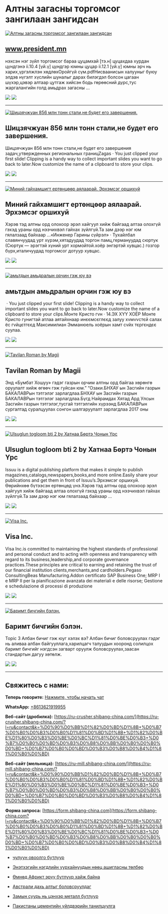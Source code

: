 # Алтны загасны торгомсог зангилаан зангидсан

<a href="https://swt.shibang-china.com/?l=ru&img&k=%D0%90%D0%BB%D1%82%D0%BD%D1%8B+%D0%B7%D0%B0%D0%B3%D0%B0%D1%81%D0%BD%D1%8B+%D1%82%D0%BE%D1%80%D0%B3%D0%BE%D0%BC%D1%81%D0%BE%D0%B3+%D0%B7%D0%B0%D0%BD%D0%B3%D0%B8%D0%BB%D0%B0%D0%B0%D0%BD+%D0%B7%D0%B0%D0%BD%D0%B3%D0%B8%D0%B4%D1%81%D0%B0%D0%BD" target="_blank">![Алтны загасны торгомсог зангилаан зангидсан](http://static.shibang-china.com/all-800x300/1493.jpg)</a>

## www.president.mn
нэхсэн нэг зүйл торгомсог бараа цуцамхай [тэ.н] цуцахдаа хурдан цүндгэнэ ii.10.4 [үй.ү] цүндгэр юмны цуцар ii.12.1 [үй.ү] юмны эрч нь харих,үргэлжлэн хөдлөхОройгүй сүм.pdfНисваанисын халууныг буюу элдэв нүгэлт хүслийн шуналыг дарах билэгдэл болсон цагаан шүхэр,цэвэр алтаар цутгаж хийсэн бодь гөрөөсний дүрс,тус жаргалангийн голд амьдрах загасны …


<a href="https://whatsapp.shibangsoft.com/WhatsApp.php" target="_blank" title="WhatsApp">![](http://static.shibang-china.com/icon/whatsapp.png)</a> <a href="https://swt.shibang-china.com/?l=ru&icon&k=%D0%90%D0%BB%D1%82%D0%BD%D1%8B+%D0%B7%D0%B0%D0%B3%D0%B0%D1%81%D0%BD%D1%8B+%D1%82%D0%BE%D1%80%D0%B3%D0%BE%D0%BC%D1%81%D0%BE%D0%B3+%D0%B7%D0%B0%D0%BD%D0%B3%D0%B8%D0%BB%D0%B0%D0%B0%D0%BD+%D0%B7%D0%B0%D0%BD%D0%B3%D0%B8%D0%B4%D1%81%D0%B0%D0%BD" target="_blank">![](http://static.shibang-china.com/icon/chat-ru.png)</a>

---

<a href="https://swt.shibang-china.com/?l=ru&img&k=%D0%90%D0%BB%D1%82%D0%BD%D1%8B+%D0%B7%D0%B0%D0%B3%D0%B0%D1%81%D0%BD%D1%8B+%D1%82%D0%BE%D1%80%D0%B3%D0%BE%D0%BC%D1%81%D0%BE%D0%B3+%D0%B7%D0%B0%D0%BD%D0%B3%D0%B8%D0%BB%D0%B0%D0%B0%D0%BD+%D0%B7%D0%B0%D0%BD%D0%B3%D0%B8%D0%B4%D1%81%D0%B0%D0%BD" target="_blank">![Шицзячжуан 856 млн тонн стали,не будет его завершения.](http://static.shibang-china.com/all-800x300/976.jpg)</a>

## Шицзячжуан 856 млн тонн стали,не будет его завершения.
Шицзячжуан 856 млн тонн стали,не будет его завершения задач,утвержденных региональных границZagas&nbsp;&#0183;&#32;You just clipped your first slide! Clipping is a handy way to collect important slides you want to go back to later.Now customize the name of a clipboard to store your clips.


<a href="https://whatsapp.shibangsoft.com/WhatsApp.php" target="_blank" title="WhatsApp">![](http://static.shibang-china.com/icon/whatsapp.png)</a> <a href="https://swt.shibang-china.com/?l=ru&icon&k=%D0%90%D0%BB%D1%82%D0%BD%D1%8B+%D0%B7%D0%B0%D0%B3%D0%B0%D1%81%D0%BD%D1%8B+%D1%82%D0%BE%D1%80%D0%B3%D0%BE%D0%BC%D1%81%D0%BE%D0%B3+%D0%B7%D0%B0%D0%BD%D0%B3%D0%B8%D0%BB%D0%B0%D0%B0%D0%BD+%D0%B7%D0%B0%D0%BD%D0%B3%D0%B8%D0%B4%D1%81%D0%B0%D0%BD" target="_blank">![](http://static.shibang-china.com/icon/chat-ru.png)</a>

---

<a href="https://swt.shibang-china.com/?l=ru&img&k=%D0%90%D0%BB%D1%82%D0%BD%D1%8B+%D0%B7%D0%B0%D0%B3%D0%B0%D1%81%D0%BD%D1%8B+%D1%82%D0%BE%D1%80%D0%B3%D0%BE%D0%BC%D1%81%D0%BE%D0%B3+%D0%B7%D0%B0%D0%BD%D0%B3%D0%B8%D0%BB%D0%B0%D0%B0%D0%BD+%D0%B7%D0%B0%D0%BD%D0%B3%D0%B8%D0%B4%D1%81%D0%B0%D0%BD" target="_blank">![Миний гайхамшигт ертөнцөөр аялаарай. Эрхэмсэг оршихуй](http://static.shibang-china.com/all-800x300/889.jpg)</a>

## Миний гайхамшигт ертөнцөөр аялаарай. Эрхэмсэг оршихуй
Хэрэв тэд алтны орд олохоор эрэл хайгуул хийж байгаад алтаа олохгүй гэхэд ураны орд нээчихвэл гайхах зүйлгүй.Та зам дээр нэг юм гялалзаад байхаар …&#171;Инженер Гарины сүйрэл&#187;&nbsp;&#0183;&#32;Тухайлбал славянчуудад урт хүрэм,хятадуудад торгон памц,германуудад сюртук (Сюртук — эрэгтэй хүний урт хормойтой.хоёр энгэртэй хувцас.) гозгор бүрх,италичуудад торгомсог дотуур хувцас.


<a href="https://whatsapp.shibangsoft.com/WhatsApp.php" target="_blank" title="WhatsApp">![](http://static.shibang-china.com/icon/whatsapp.png)</a> <a href="https://swt.shibang-china.com/?l=ru&icon&k=%D0%90%D0%BB%D1%82%D0%BD%D1%8B+%D0%B7%D0%B0%D0%B3%D0%B0%D1%81%D0%BD%D1%8B+%D1%82%D0%BE%D1%80%D0%B3%D0%BE%D0%BC%D1%81%D0%BE%D0%B3+%D0%B7%D0%B0%D0%BD%D0%B3%D0%B8%D0%BB%D0%B0%D0%B0%D0%BD+%D0%B7%D0%B0%D0%BD%D0%B3%D0%B8%D0%B4%D1%81%D0%B0%D0%BD" target="_blank">![](http://static.shibang-china.com/icon/chat-ru.png)</a>

---

<a href="https://swt.shibang-china.com/?l=ru&img&k=%D0%90%D0%BB%D1%82%D0%BD%D1%8B+%D0%B7%D0%B0%D0%B3%D0%B0%D1%81%D0%BD%D1%8B+%D1%82%D0%BE%D1%80%D0%B3%D0%BE%D0%BC%D1%81%D0%BE%D0%B3+%D0%B7%D0%B0%D0%BD%D0%B3%D0%B8%D0%BB%D0%B0%D0%B0%D0%BD+%D0%B7%D0%B0%D0%BD%D0%B3%D0%B8%D0%B4%D1%81%D0%B0%D0%BD" target="_blank">![амьтдын амьдралын орчин гэж юу вэ](http://static.shibang-china.com/all-800x300/1188.jpg)</a>

## амьтдын амьдралын орчин гэж юу вэ
&nbsp;&#0183;&#32;You just clipped your first slide! Clipping is a handy way to collect important slides you want to go back to later.Now customize the name of a clipboard to store your clips.Монте Кристо гvн&nbsp;&#0183;&#32;14.ЭХ ХYY ХОЁР Монте Кристо гунигтай атлаа аятайхнаар инєємсєглєєд залуу хvмvvстєй салах ёс гvйцєтгєєд Максимилиан Эмманюель хоёрын хамт сvйх тєргєндєє суулаа.


<a href="https://whatsapp.shibangsoft.com/WhatsApp.php" target="_blank" title="WhatsApp">![](http://static.shibang-china.com/icon/whatsapp.png)</a> <a href="https://swt.shibang-china.com/?l=ru&icon&k=%D0%90%D0%BB%D1%82%D0%BD%D1%8B+%D0%B7%D0%B0%D0%B3%D0%B0%D1%81%D0%BD%D1%8B+%D1%82%D0%BE%D1%80%D0%B3%D0%BE%D0%BC%D1%81%D0%BE%D0%B3+%D0%B7%D0%B0%D0%BD%D0%B3%D0%B8%D0%BB%D0%B0%D0%B0%D0%BD+%D0%B7%D0%B0%D0%BD%D0%B3%D0%B8%D0%B4%D1%81%D0%B0%D0%BD" target="_blank">![](http://static.shibang-china.com/icon/chat-ru.png)</a>

---

<a href="https://swt.shibang-china.com/?l=ru&img&k=%D0%90%D0%BB%D1%82%D0%BD%D1%8B+%D0%B7%D0%B0%D0%B3%D0%B0%D1%81%D0%BD%D1%8B+%D1%82%D0%BE%D1%80%D0%B3%D0%BE%D0%BC%D1%81%D0%BE%D0%B3+%D0%B7%D0%B0%D0%BD%D0%B3%D0%B8%D0%BB%D0%B0%D0%B0%D0%BD+%D0%B7%D0%B0%D0%BD%D0%B3%D0%B8%D0%B4%D1%81%D0%B0%D0%BD" target="_blank">![Tavilan Roman by Magii](http://static.shibang-china.com/all-800x300/1148.jpg)</a>

## Tavilan Roman by Magii
Энд &#171;Бумбат Хошуу&#187; гэдэг газрын орчим алтны орд байгаа хөрөнгө оруулалт хийж өгөөч гэж гуйсан юм.” “Озаки.БНХАУ ын Засгийн газрын БАКАЛАВРын тэтгэлэг зарлагдлаа.БНХАУ ын Засгийн газрын БАКАЛАВРын тэтгэлэг зарлагдлаа.Бүгд Найрамдах Хятад Ард Улсын Засгийн газрын тэтгэлэг,тусгай тэтгэлгийн хүрээнд БАКАЛАВРын сургалтад суралцуулах сонгон шалгаруулалт зарлагдлаа 2017 оны


<a href="https://whatsapp.shibangsoft.com/WhatsApp.php" target="_blank" title="WhatsApp">![](http://static.shibang-china.com/icon/whatsapp.png)</a> <a href="https://swt.shibang-china.com/?l=ru&icon&k=%D0%90%D0%BB%D1%82%D0%BD%D1%8B+%D0%B7%D0%B0%D0%B3%D0%B0%D1%81%D0%BD%D1%8B+%D1%82%D0%BE%D1%80%D0%B3%D0%BE%D0%BC%D1%81%D0%BE%D0%B3+%D0%B7%D0%B0%D0%BD%D0%B3%D0%B8%D0%BB%D0%B0%D0%B0%D0%BD+%D0%B7%D0%B0%D0%BD%D0%B3%D0%B8%D0%B4%D1%81%D0%B0%D0%BD" target="_blank">![](http://static.shibang-china.com/icon/chat-ru.png)</a>

---

<a href="https://swt.shibang-china.com/?l=ru&img&k=%D0%90%D0%BB%D1%82%D0%BD%D1%8B+%D0%B7%D0%B0%D0%B3%D0%B0%D1%81%D0%BD%D1%8B+%D1%82%D0%BE%D1%80%D0%B3%D0%BE%D0%BC%D1%81%D0%BE%D0%B3+%D0%B7%D0%B0%D0%BD%D0%B3%D0%B8%D0%BB%D0%B0%D0%B0%D0%BD+%D0%B7%D0%B0%D0%BD%D0%B3%D0%B8%D0%B4%D1%81%D0%B0%D0%BD" target="_blank">![Ulsuglun togloom bti 2 by Хатнаа Бөртэ Чонын Үрс](http://static.shibang-china.com/all-800x300/1116.jpg)</a>

## Ulsuglun togloom bti 2 by Хатнаа Бөртэ Чонын Үрс
Issuu is a digital publishing platform that makes it simple to publish magazines,catalogs,newspapers,books,and more online.Easily share your publications and get them in front of Issuu’s.Эрхэмсэг оршихуй. Өөрийнхөө бүтээсэн ертөнцөд үнэ.Хэрэв тэд алтны орд олохоор эрэл хайгуул хийж байгаад алтаа олохгүй гэхэд ураны орд нээчихвэл гайхах зүйлгүй.Та зам дээр нэг юм гялалзаад байхаар …


<a href="https://whatsapp.shibangsoft.com/WhatsApp.php" target="_blank" title="WhatsApp">![](http://static.shibang-china.com/icon/whatsapp.png)</a> <a href="https://swt.shibang-china.com/?l=ru&icon&k=%D0%90%D0%BB%D1%82%D0%BD%D1%8B+%D0%B7%D0%B0%D0%B3%D0%B0%D1%81%D0%BD%D1%8B+%D1%82%D0%BE%D1%80%D0%B3%D0%BE%D0%BC%D1%81%D0%BE%D0%B3+%D0%B7%D0%B0%D0%BD%D0%B3%D0%B8%D0%BB%D0%B0%D0%B0%D0%BD+%D0%B7%D0%B0%D0%BD%D0%B3%D0%B8%D0%B4%D1%81%D0%B0%D0%BD" target="_blank">![](http://static.shibang-china.com/icon/chat-ru.png)</a>

---

<a href="https://swt.shibang-china.com/?l=ru&img&k=%D0%90%D0%BB%D1%82%D0%BD%D1%8B+%D0%B7%D0%B0%D0%B3%D0%B0%D1%81%D0%BD%D1%8B+%D1%82%D0%BE%D1%80%D0%B3%D0%BE%D0%BC%D1%81%D0%BE%D0%B3+%D0%B7%D0%B0%D0%BD%D0%B3%D0%B8%D0%BB%D0%B0%D0%B0%D0%BD+%D0%B7%D0%B0%D0%BD%D0%B3%D0%B8%D0%B4%D1%81%D0%B0%D0%BD" target="_blank">![Visa Inc.](http://static.shibang-china.com/all-800x300/902.jpg)</a>

## Visa Inc.
Visa Inc.is committed to maintaining the highest standards of professional and personal conduct and to acting with openness and transparency with regard to its business,leadership,and corporate governance practices.These principles are critical to earning and retaining the trust of our financial institution clients,merchants,and cardholders.Pegaso ConsultingBeas Manufacturing.Addon certificato SAP Business One; MRP I e MRP II per la pianificazione avanzata dei materiali e delle risorse; Gestione e schedulazione di processi di produzione


<a href="https://whatsapp.shibangsoft.com/WhatsApp.php" target="_blank" title="WhatsApp">![](http://static.shibang-china.com/icon/whatsapp.png)</a> <a href="https://swt.shibang-china.com/?l=ru&icon&k=%D0%90%D0%BB%D1%82%D0%BD%D1%8B+%D0%B7%D0%B0%D0%B3%D0%B0%D1%81%D0%BD%D1%8B+%D1%82%D0%BE%D1%80%D0%B3%D0%BE%D0%BC%D1%81%D0%BE%D0%B3+%D0%B7%D0%B0%D0%BD%D0%B3%D0%B8%D0%BB%D0%B0%D0%B0%D0%BD+%D0%B7%D0%B0%D0%BD%D0%B3%D0%B8%D0%B4%D1%81%D0%B0%D0%BD" target="_blank">![](http://static.shibang-china.com/icon/chat-ru.png)</a>

---

<a href="https://swt.shibang-china.com/?l=ru&img&k=%D0%90%D0%BB%D1%82%D0%BD%D1%8B+%D0%B7%D0%B0%D0%B3%D0%B0%D1%81%D0%BD%D1%8B+%D1%82%D0%BE%D1%80%D0%B3%D0%BE%D0%BC%D1%81%D0%BE%D0%B3+%D0%B7%D0%B0%D0%BD%D0%B3%D0%B8%D0%BB%D0%B0%D0%B0%D0%BD+%D0%B7%D0%B0%D0%BD%D0%B3%D0%B8%D0%B4%D1%81%D0%B0%D0%BD" target="_blank">![Баримт бичгийн бэлэн.](http://static.shibang-china.com/all-800x300/1146.jpg)</a>

## Баримт бичгийн бэлэн.
Topic 3 Албан бичиг гэж юуг хэлэх вэ? Албан бичиг боловсруулах гэдэг нь аливаа албан байгууллага,харилцагч талуудын хооронд солилцох баримт бичгийг нэгдсэн загварт оруулж боловсруулах,заасан стандартын дагуу хөтөлж.

<a href="https://whatsapp.shibangsoft.com/WhatsApp.php" target="_blank" title="WhatsApp">![](http://static.shibang-china.com/icon/whatsapp.png)</a> <a href="https://swt.shibang-china.com/?l=ru&icon&k=%D0%90%D0%BB%D1%82%D0%BD%D1%8B+%D0%B7%D0%B0%D0%B3%D0%B0%D1%81%D0%BD%D1%8B+%D1%82%D0%BE%D1%80%D0%B3%D0%BE%D0%BC%D1%81%D0%BE%D0%B3+%D0%B7%D0%B0%D0%BD%D0%B3%D0%B8%D0%BB%D0%B0%D0%B0%D0%BD+%D0%B7%D0%B0%D0%BD%D0%B3%D0%B8%D0%B4%D1%81%D0%B0%D0%BD" target="_blank">![](http://static.shibang-china.com/icon/chat-ru.png)</a>

---
## Свяжитесь с нами:

**Теперь говорите:** [Нажмите, чтобы начать чат](https://swt.shibang-china.com?l=ru&contact&k=%D0%90%D0%BB%D1%82%D0%BD%D1%8B+%D0%B7%D0%B0%D0%B3%D0%B0%D1%81%D0%BD%D1%8B+%D1%82%D0%BE%D1%80%D0%B3%D0%BE%D0%BC%D1%81%D0%BE%D0%B3+%D0%B7%D0%B0%D0%BD%D0%B3%D0%B8%D0%BB%D0%B0%D0%B0%D0%BD+%D0%B7%D0%B0%D0%BD%D0%B3%D0%B8%D0%B4%D1%81%D0%B0%D0%BD)

**WhatsApp:**  [+8613621919955](https://whatsapp.shibangsoft.com/WhatsApp.php)

**Веб-сайт (дробилка):** [https://ru-crusher.shibang-china.com/](https://ru-crusher.shibang-china.com/?l=ru&contact&k=%D0%90%D0%BB%D1%82%D0%BD%D1%8B+%D0%B7%D0%B0%D0%B3%D0%B0%D1%81%D0%BD%D1%8B+%D1%82%D0%BE%D1%80%D0%B3%D0%BE%D0%BC%D1%81%D0%BE%D0%B3+%D0%B7%D0%B0%D0%BD%D0%B3%D0%B8%D0%BB%D0%B0%D0%B0%D0%BD+%D0%B7%D0%B0%D0%BD%D0%B3%D0%B8%D0%B4%D1%81%D0%B0%D0%BD)

**Веб-сайт (мельница):** [https://ru-mill.shibang-china.com/](https://ru-mill.shibang-china.com/?l=ru&contact&k=%D0%90%D0%BB%D1%82%D0%BD%D1%8B+%D0%B7%D0%B0%D0%B3%D0%B0%D1%81%D0%BD%D1%8B+%D1%82%D0%BE%D1%80%D0%B3%D0%BE%D0%BC%D1%81%D0%BE%D0%B3+%D0%B7%D0%B0%D0%BD%D0%B3%D0%B8%D0%BB%D0%B0%D0%B0%D0%BD+%D0%B7%D0%B0%D0%BD%D0%B3%D0%B8%D0%B4%D1%81%D0%B0%D0%BD)

**Форма запроса:** [https://form.shibang-china.com](https://form.shibang-china.com?l=ru&contact&k=%D0%90%D0%BB%D1%82%D0%BD%D1%8B+%D0%B7%D0%B0%D0%B3%D0%B0%D1%81%D0%BD%D1%8B+%D1%82%D0%BE%D1%80%D0%B3%D0%BE%D0%BC%D1%81%D0%BE%D0%B3+%D0%B7%D0%B0%D0%BD%D0%B3%D0%B8%D0%BB%D0%B0%D0%B0%D0%BD+%D0%B7%D0%B0%D0%BD%D0%B3%D0%B8%D0%B4%D1%81%D0%B0%D0%BD)

* [чулуун овоолго бутлуур](../127/%D1%87%D1%83%D0%BB%D1%83%D1%83%D0%BD%20%D0%BE%D0%B2%D0%BE%D0%BE%D0%BB%D0%B3%D0%BE%20%D0%B1%D1%83%D1%82%D0%BB%D1%83%D1%83%D1%80.md)

* [Энэтхэгийн нэгдлийн уурхайнуудын нөөц ашигласны төлбөр](../127/%D0%AD%D0%BD%D1%8D%D1%82%D1%85%D1%8D%D0%B3%D0%B8%D0%B9%D0%BD%20%D0%BD%D1%8D%D0%B3%D0%B4%D0%BB%D0%B8%D0%B9%D0%BD%20%D1%83%D1%83%D1%80%D1%85%D0%B0%D0%B9%D0%BD%D1%83%D1%83%D0%B4%D1%8B%D0%BD%20%D0%BD%D3%A9%D3%A9%D1%86%20%D0%B0%D1%88%D0%B8%D0%B3%D0%BB%D0%B0%D1%81%D0%BD%D1%8B%20%D1%82%D3%A9%D0%BB%D0%B1%D3%A9%D1%80.md)

* [Өмнөд Африкт эрүү бутлуур хайж байна](../127/%D3%A8%D0%BC%D0%BD%D3%A9%D0%B4%20%D0%90%D1%84%D1%80%D0%B8%D0%BA%D1%82%20%D1%8D%D1%80%D2%AF%D2%AF%20%D0%B1%D1%83%D1%82%D0%BB%D1%83%D1%83%D1%80%20%D1%85%D0%B0%D0%B9%D0%B6%20%D0%B1%D0%B0%D0%B9%D0%BD%D0%B0.md)

* [Австрали дахь алтыг боловсруулдаг](../129/%D0%90%D0%B2%D1%81%D1%82%D1%80%D0%B0%D0%BB%D0%B8%20%D0%B4%D0%B0%D1%85%D1%8C%20%D0%B0%D0%BB%D1%82%D1%8B%D0%B3%20%D0%B1%D0%BE%D0%BB%D0%BE%D0%B2%D1%81%D1%80%D1%83%D1%83%D0%BB%D0%B4%D0%B0%D0%B3.md)

* [Замын суурь нь цэнхэр металл бутлуур](../130/%D0%97%D0%B0%D0%BC%D1%8B%D0%BD%20%D1%81%D1%83%D1%83%D1%80%D1%8C%20%D0%BD%D1%8C%20%D1%86%D1%8D%D0%BD%D1%85%D1%8D%D1%80%20%D0%BC%D0%B5%D1%82%D0%B0%D0%BB%D0%BB%20%D0%B1%D1%83%D1%82%D0%BB%D1%83%D1%83%D1%80.md)

* [Пакистаны цементийн үйлдвэрийн танилцуулга](../129/%D0%9F%D0%B0%D0%BA%D0%B8%D1%81%D1%82%D0%B0%D0%BD%D1%8B%20%D1%86%D0%B5%D0%BC%D0%B5%D0%BD%D1%82%D0%B8%D0%B9%D0%BD%20%D2%AF%D0%B9%D0%BB%D0%B4%D0%B2%D1%8D%D1%80%D0%B8%D0%B9%D0%BD%20%D1%82%D0%B0%D0%BD%D0%B8%D0%BB%D1%86%D1%83%D1%83%D0%BB%D0%B3%D0%B0.md)